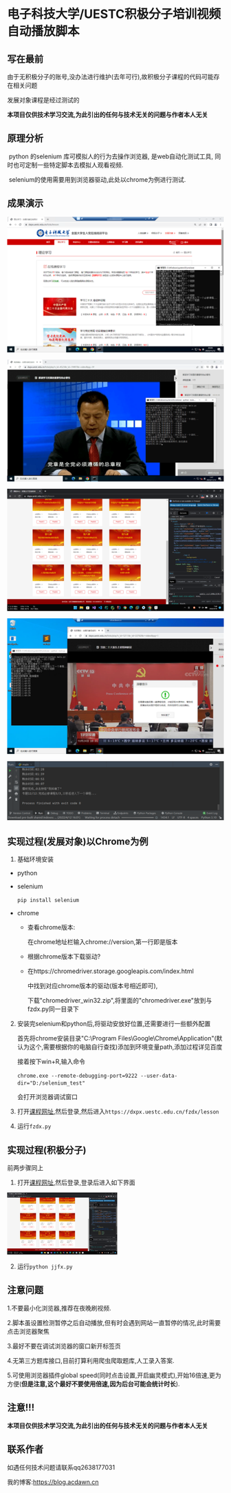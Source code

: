 # 电子科技大学/UESTC积极分子培训视频自动播放脚本

## 写在最前

由于无积极分子的账号,没办法进行维护(去年可行),故积极分子课程的代码可能存在相关问题

发展对象课程是经过测试的

**本项目仅供技术学习交流,为此引出的任何与技术无关的问题与作者本人无关**

## 原理分析

​		python 的selenium 库可模拟人的行为去操作浏览器, 是web自动化测试工具, 同时也可定制一些特定脚本去模拟人观看视频.

​		selenium的使用需要用到浏览器驱动,此处以chrome为例进行测试.

## 成果演示

![QQ截图20221112200446](Readme/QQ截图20221112200446.png)

![QQ图片20221112014852](Readme/QQ图片20221112014852.png)

![image-20220414074917961](Readme/image-20220414074917961.png)

![fzdx](Readme/fzdx.png)

![image-20220414074136882](Readme/image-20220414074136882.png)

## 实现过程(发展对象)以Chrome为例

1. 基础环境安装

* python

* selenium

  `pip install selenium`

* chrome

  * 查看chrome版本:

    在chrome地址栏输入chrome://version,第一行即是版本

  * 根据chrome版本下载驱动?

  * 在https://chromedriver.storage.googleapis.com/index.html

    中找到对应chrome版本的驱动(版本号相近即可),

    下载"chromedriver_win32.zip",将里面的"chromedriver.exe"放到与fzdx.py同一目录下

2. 安装完selenium和python后,将驱动安放好位置,还需要进行一些额外配置

   首先将chrome安装目录"C:\Program Files\Google\Chrome\Application"(默认为这个,需要根据你的电脑自行查找)添加到环境变量path,添加过程详见百度

   接着按下win+R,输入命令

   `chrome.exe --remote-debugging-port=9222 --user-data-dir="D:/selenium_test"`

   会打开浏览器调试窗口

3. 打开[课程网址](https://dxpx.uestc.edu.cn/),然后登录,然后进入`https://dxpx.uestc.edu.cn/fzdx/lesson`
4. 运行`fzdx.py`

## 实现过程(积极分子)

前两步骤同上

1. 打开[课程网址](https://dxpx.uestc.edu.cn/),然后登录,登录后进入如下界面

<img src="Readme/image-20220414075055399.png" alt="image-20220414075055399" style="zoom: 25%;" />

2. 运行`python jjfx.py`

## 注意问题

1.不要最小化浏览器,推荐在夜晚刷视频.

2.脚本虽设置检测暂停之后自动播放,但有时会遇到网站一直暂停的情况,此时需要点击浏览器聚焦

3.最好不要在调试浏览器的窗口新开标签页

4.无第三方题库接口,目前打算利用爬虫爬取题库,人工录入答案.

5.可使用浏览器插件global speed(同时点击设置,开启幽灵模式),开始16倍速,更为方便(**但是注意,这个最好不要使用倍速,因为后台可能会统计时长**).

## 注意!!!

**本项目仅供技术学习交流,为此引出的任何与技术无关的问题与作者本人无关**

## 联系作者

如遇任何技术问题请联系qq2638177031

我的博客:https://blog.acdawn.cn

